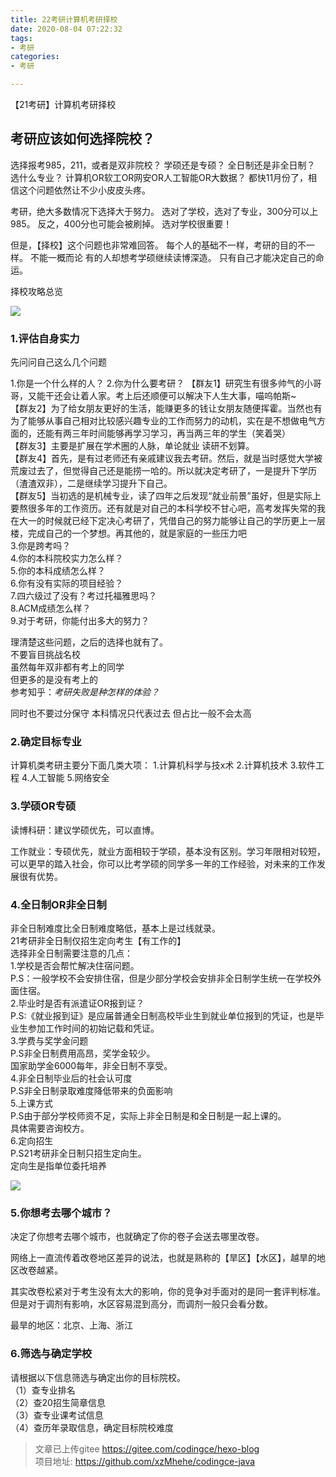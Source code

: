 ```yaml
---
title: 22考研计算机考研择校
date: 2020-08-04 07:22:32
tags:
- 考研
categories: 
- 考研

---
```

【21考研】计算机考研择校
## 考研应该如何选择院校？

选择报考985，211，或者是双非院校？
学硕还是专硕？
全日制还是非全日制？
选什么专业？
计算机OR软工OR网安OR人工智能OR大数据？
都快11月份了，相信这个问题依然让不少小皮皮头疼。

考研，绝大多数情况下选择大于努力。
选对了学校，选对了专业，300分可以上985。
反之，400分也可能会被刷掉。
选对学校很重要！

但是，【择校】这个问题也非常难回答。
每个人的基础不一样，考研的目的不一样。
不能一概而论
有的人却想考学硕继续读博深造。
只有自己才能决定自己的命运。

择校攻略总览

![](https://imgkr2.cn-bj.ufileos.com/56d0cab6-1caa-44ea-87dd-9ab21f2f4425.png?UCloudPublicKey=TOKEN_8d8b72be-579a-4e83-bfd0-5f6ce1546f13&Signature=VkWUbV7%252FTug0jks%252BWqRNxrl1DdE%253D&Expires=1596582943)

### 1.评估自身实力 
先问问自己这么几个问题

1.你是一个什么样的人？
2.你为什么要考研？
【群友1】研究生有很多帅气的小哥哥，又能干还会让着人家。考上后还顺便可以解决下人生大事，喵呜帕斯~   
【群友2】为了给女朋友更好的生活，能赚更多的钱让女朋友随便挥霍。当然也有为了能够从事自己相对比较感兴趣专业的工作而努力的动机，实在是不想做电气方面的，还能有两三年时间能够再学习学习，再当两三年的学生（笑着哭）   
【群友3】主要是扩展在学术圈的人脉，单论就业 读研不划算。   
【群友4】首先，是有过老师还有亲戚建议我去考研。然后，就是当时感觉大学被荒废过去了，但觉得自己还是能捞一哈的。所以就决定考研了，一是提升下学历（渣渣双非），二是继续学习提升下自己。    
【群友5】当初选的是机械专业，读了四年之后发现“就业前景”虽好，但是实际上要熬很多年的工作资历。还有就是对自己的本科学校不甘心吧，高考发挥失常的我在大一的时候就已经下定决心考研了，凭借自己的努力能够让自己的学历更上一层楼，完成自己的一个梦想。再其他的，就是家庭的一些压力吧    
3.你是跨考吗？   
4.你的本科院校实力怎么样？   
5.你的本科成绩怎么样？   
6.你有没有实际的项目经验？  
7.四六级过了没有？考过托福雅思吗？   
8.ACM成绩怎么样？  
9.对于考研，你能付出多大的努力？   

理清楚这些问题，之后的选择也就有了。   
不要盲目挑战名校   
虽然每年双非都有考上的同学   
但更多的是没有考上的   
参考知乎：*考研失败是种怎样的体验？*   


同时也不要过分保守
本科情况只代表过去
但占比一般不会太高

### 2.确定目标专业

计算机类考研主要分下面几类大项：
1.计算机科学与技x术
2.计算机技术
3.软件工程
4.人工智能
5.网络安全

### 3.学硕OR专硕
读博科研：建议学硕优先，可以直博。

工作就业：专硕优先，就业方面相较于学硕，基本没有区别。学习年限相对较短，可以更早的踏入社会，你可以比考学硕的同学多一年的工作经验，对未来的工作发展很有优势。

### 4.全日制OR非全日制
非全日制难度比全日制难度略低，基本上是过线就录。   
21考研非全日制仅招生定向考生【有工作的】   
选择非全日制需要注意的几点：   
1.学校是否会帮忙解决住宿问题。     
P.S：一般学校不会安排住宿，但是少部分学校会安排非全日制学生统一在学校外面住宿。   
2.毕业时是否有派遣证OR报到证？   
P.S:《就业报到证》是应届普通全日制高校毕业生到就业单位报到的凭证，也是毕业生参加工作时间的初始记载和凭证。   
3.学费与奖学金问题   
P.S非全日制费用高昂，奖学金较少。   
国家助学金6000每年，非全日制不享受。   
4.非全日制毕业后的社会认可度   
P.S非全日制录取难度降低带来的负面影响   
5.上课方式   
P.S由于部分学校师资不足，实际上非全日制是和全日制是一起上课的。   
具体需要咨询校方。    
6.定向招生   
P.S21考研非全日制只招生定向生。   
定向生是指单位委托培养   

![](https://imgkr2.cn-bj.ufileos.com/f06c3915-4dc1-438d-8cf6-3267b51048a8.png?UCloudPublicKey=TOKEN_8d8b72be-579a-4e83-bfd0-5f6ce1546f13&Signature=RguNVzNK300XcEldbhHtrxPegLE%253D&Expires=1596583185)

### 5.你想考去哪个城市？
决定了你想考去哪个城市，也就确定了你的卷子会送去哪里改卷。

网络上一直流传着改卷地区差异的说法，也就是熟称的【旱区】【水区】，越旱的地区改卷越紧。

其实改卷松紧对于考生没有太大的影响，你的竞争对手面对的是同一套评判标准。但是对于调剂有影响，水区容易混到高分，而调剂一般只会看分数。

最旱的地区：北京、上海、浙江

### 6.筛选与确定学校

请根据以下信息筛选与确定出你的目标院校。   
（1）查专业排名   
（2）查20招生简章信息     
（3）查专业课考试信息   
（4）查历年录取信息，确定目标院校难度   



>文章已上传gitee https://gitee.com/codingce/hexo-blog   
>项目地址: https://github.com/xzMhehe/codingce-java